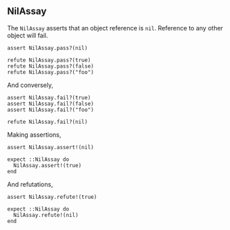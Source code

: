 ## NilAssay

The `NilAssay` asserts that an object reference is `nil`.
Reference to any other object will fail.

    assert NilAssay.pass?(nil)

    refute NilAssay.pass?(true)
    refute NilAssay.pass?(false)
    refute NilAssay.pass?("foo")

And conversely,

    assert NilAssay.fail?(true)
    assert NilAssay.fail?(false)
    assert NilAssay.fail?("foo")

    refute NilAssay.fail?(nil)

Making assertions,

    assert NilAssay.assert!(nil)

    expect ::NilAssay do
      NilAssay.assert!(true)
    end

And refutations,

    assert NilAssay.refute!(true)

    expect ::NilAssay do
      NilAssay.refute!(nil)
    end

